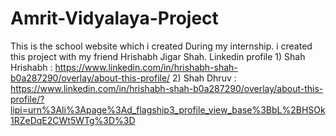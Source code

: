# Amrit-Vidyalaya-Project
This is the school website which i created During my internship.
i created this project with my friend Hrishabh Jigar Shah.
Linkedin profile 1) Shah Hrishabh : https://www.linkedin.com/in/hrishabh-shah-b0a287290/overlay/about-this-profile/
                 2) Shah Dhruv : https://www.linkedin.com/in/hrishabh-shah-b0a287290/overlay/about-this-profile/?lipi=urn%3Ali%3Apage%3Ad_flagship3_profile_view_base%3BbL%2BHSOk1RZeDqE2CWt5WTg%3D%3D
